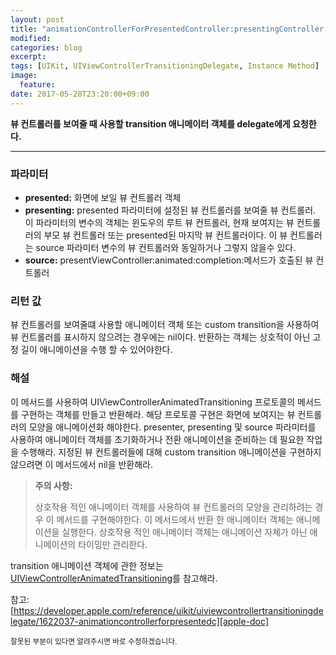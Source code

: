 ```yaml
---
layout: post
title: "animationControllerForPresentedController:presentingController:sourceController:"
modified:
categories: blog
excerpt:
tags: [UIKit, UIViewControllerTransitioningDelegate, Instance Method]
image:
  feature:
date: 2017-05-28T23:20:00+09:00
---
```

**뷰 컨트롤러를 보여줄 때 사용할 transition 애니메이터 객체를 delegate에게 요청한다.**

----
### 파라미터
 - **presented:** 화면에 보일 뷰 컨트롤러 객체
 - **presenting:** presented 파라미터에 설정된 뷰 컨트롤러를 보여줄 뷰 컨트롤러. 이 파라미터의 변수의 객체는 윈도우의 루트 뷰 컨트롤러, 현재 보여지는 뷰 컨트롤러의 부모 뷰 컨트롤러 또는 presented된 마지막 뷰 컨트롤러이다. 이 뷰 컨트롤러는 source 파라미터 변수의 뷰 컨트롤러와 동일하거나 그렇지 않을수 있다.
 - **source:** presentViewController:animated:completion:메서드가 호출된 뷰 컨트롤러

### 리턴 값
뷰 컨트롤러를 보여줄떄 사용할 애니메이터 객체 또는 custom transition을 사용하여 뷰 컨트롤러를 표시하지 않으려는 경우에는 nil이다. 반환하는 객체는 상호적이 아닌 고정 길이 애니메이션을 수행 할 수 있어야한다.

### 해설
이 메서드를 사용하여 UIViewControllerAnimatedTransitioning 프로토콜의 메서드를 구현하는 객체를 만들고 반환해라. 해당 프로토콜 구현은 화면에 보여지는 뷰 컨트롤러의 모양을 애니메이션화 해야한다. presenter, presenting 및 source 파라미터를 사용하여 애니메이터 객체를 초기화하거나 전환 애니메이션을 준비하는 데 필요한 작업을 수행해라. 지정된 뷰 컨트롤러들에 대해 custom transition 애니메이션을 구현하지 않으려면 이 메서드에서 nil을 반환해라.

> **주의 사항:**
>
> 상호작용 적인 애니메이터 객체를 사용하여 뷰 컨트롤러의 모양을 관리하려는 경우 이 메서드를 구현해야한다. 이 메서드에서 반환 한 애니메이터 객체는 애니메이션을 실행한다. 상호작용 적인 애니메이터 객체는 애니메이션 자체가 아닌 애니메이션의 타이밍만 관리한다.

transition 애니메이션 객체에 관한 정보는 [UIViewControllerAnimatedTransitioning][UIViewControllerAnimatedTransitioning]를 참고해라.

참고: [https://developer.apple.com/reference/uikit/uiviewcontrollertransitioningdelegate/1622037-animationcontrollerforpresentedc][apple-doc]


<sub>잘못된 부분이 있다면 알려주시면 바로 수정하겠습니다.</sub>

[UIViewControllerAnimatedTransitioning]: https://developer.apple.com/reference/uikit/uiviewcontrolleranimatedtransitioning?language=objc
[apple-doc]: https://developer.apple.com/reference/uikit/uiviewcontrollertransitioningdelegate/1622037-animationcontrollerforpresentedc